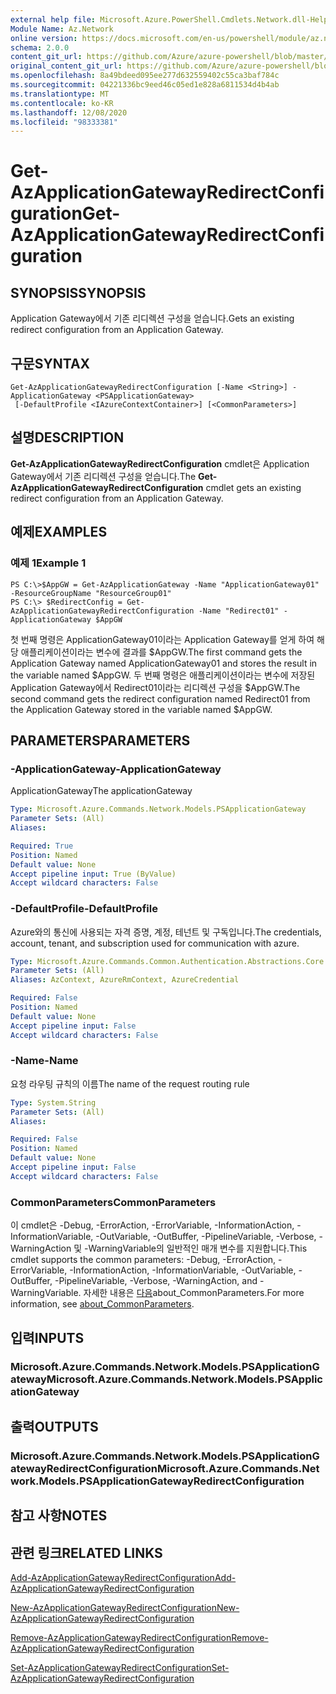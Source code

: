 ```yaml
---
external help file: Microsoft.Azure.PowerShell.Cmdlets.Network.dll-Help.xml
Module Name: Az.Network
online version: https://docs.microsoft.com/en-us/powershell/module/az.network/get-azapplicationgatewayredirectconfiguration
schema: 2.0.0
content_git_url: https://github.com/Azure/azure-powershell/blob/master/src/Network/Network/help/Get-AzApplicationGatewayRedirectConfiguration.md
original_content_git_url: https://github.com/Azure/azure-powershell/blob/master/src/Network/Network/help/Get-AzApplicationGatewayRedirectConfiguration.md
ms.openlocfilehash: 8a49bdeed095ee277d632559402c55ca3baf784c
ms.sourcegitcommit: 04221336bc9eed46c05ed1e828a6811534d4b4ab
ms.translationtype: MT
ms.contentlocale: ko-KR
ms.lasthandoff: 12/08/2020
ms.locfileid: "98333381"
---
```

# <span data-ttu-id="96728-101">Get-AzApplicationGatewayRedirectConfiguration</span><span class="sxs-lookup"><span data-stu-id="96728-101">Get-AzApplicationGatewayRedirectConfiguration</span></span>

## <span data-ttu-id="96728-102">SYNOPSIS</span><span class="sxs-lookup"><span data-stu-id="96728-102">SYNOPSIS</span></span>
<span data-ttu-id="96728-103">Application Gateway에서 기존 리디렉션 구성을 얻습니다.</span><span class="sxs-lookup"><span data-stu-id="96728-103">Gets an existing redirect configuration from an Application Gateway.</span></span>

## <span data-ttu-id="96728-104">구문</span><span class="sxs-lookup"><span data-stu-id="96728-104">SYNTAX</span></span>

```
Get-AzApplicationGatewayRedirectConfiguration [-Name <String>] -ApplicationGateway <PSApplicationGateway>
 [-DefaultProfile <IAzureContextContainer>] [<CommonParameters>]
```

## <span data-ttu-id="96728-105">설명</span><span class="sxs-lookup"><span data-stu-id="96728-105">DESCRIPTION</span></span>
<span data-ttu-id="96728-106">**Get-AzApplicationGatewayRedirectConfiguration** cmdlet은 Application Gateway에서 기존 리디렉션 구성을 얻습니다.</span><span class="sxs-lookup"><span data-stu-id="96728-106">The **Get-AzApplicationGatewayRedirectConfiguration** cmdlet gets an existing redirect configuration from an Application Gateway.</span></span>

## <span data-ttu-id="96728-107">예제</span><span class="sxs-lookup"><span data-stu-id="96728-107">EXAMPLES</span></span>

### <span data-ttu-id="96728-108">예제 1</span><span class="sxs-lookup"><span data-stu-id="96728-108">Example 1</span></span>
```
PS C:\>$AppGW = Get-AzApplicationGateway -Name "ApplicationGateway01" -ResourceGroupName "ResourceGroup01"
PS C:\> $RedirectConfig = Get-AzApplicationGatewayRedirectConfiguration -Name "Redirect01" -ApplicationGateway $AppGW
```

<span data-ttu-id="96728-109">첫 번째 명령은 ApplicationGateway01이라는 Application Gateway를 얻게 하여 해당 애플리케이션이라는 변수에 결과를 $AppGW.</span><span class="sxs-lookup"><span data-stu-id="96728-109">The first command gets the Application Gateway named ApplicationGateway01 and stores the result in the variable named $AppGW.</span></span>
<span data-ttu-id="96728-110">두 번째 명령은 애플리케이션이라는 변수에 저장된 Application Gateway에서 Redirect01이라는 리디렉션 구성을 $AppGW.</span><span class="sxs-lookup"><span data-stu-id="96728-110">The second command gets the redirect configuration named Redirect01 from the Application Gateway stored in the variable named $AppGW.</span></span>

## <span data-ttu-id="96728-111">PARAMETERS</span><span class="sxs-lookup"><span data-stu-id="96728-111">PARAMETERS</span></span>

### <span data-ttu-id="96728-112">-ApplicationGateway</span><span class="sxs-lookup"><span data-stu-id="96728-112">-ApplicationGateway</span></span>
<span data-ttu-id="96728-113">ApplicationGateway</span><span class="sxs-lookup"><span data-stu-id="96728-113">The applicationGateway</span></span>

```yaml
Type: Microsoft.Azure.Commands.Network.Models.PSApplicationGateway
Parameter Sets: (All)
Aliases:

Required: True
Position: Named
Default value: None
Accept pipeline input: True (ByValue)
Accept wildcard characters: False
```

### <span data-ttu-id="96728-114">-DefaultProfile</span><span class="sxs-lookup"><span data-stu-id="96728-114">-DefaultProfile</span></span>
<span data-ttu-id="96728-115">Azure와의 통신에 사용되는 자격 증명, 계정, 테넌트 및 구독입니다.</span><span class="sxs-lookup"><span data-stu-id="96728-115">The credentials, account, tenant, and subscription used for communication with azure.</span></span>

```yaml
Type: Microsoft.Azure.Commands.Common.Authentication.Abstractions.Core.IAzureContextContainer
Parameter Sets: (All)
Aliases: AzContext, AzureRmContext, AzureCredential

Required: False
Position: Named
Default value: None
Accept pipeline input: False
Accept wildcard characters: False
```

### <span data-ttu-id="96728-116">-Name</span><span class="sxs-lookup"><span data-stu-id="96728-116">-Name</span></span>
<span data-ttu-id="96728-117">요청 라우팅 규칙의 이름</span><span class="sxs-lookup"><span data-stu-id="96728-117">The name of the request routing rule</span></span>

```yaml
Type: System.String
Parameter Sets: (All)
Aliases:

Required: False
Position: Named
Default value: None
Accept pipeline input: False
Accept wildcard characters: False
```

### <span data-ttu-id="96728-118">CommonParameters</span><span class="sxs-lookup"><span data-stu-id="96728-118">CommonParameters</span></span>
<span data-ttu-id="96728-119">이 cmdlet은 -Debug, -ErrorAction, -ErrorVariable, -InformationAction, -InformationVariable, -OutVariable, -OutBuffer, -PipelineVariable, -Verbose, -WarningAction 및 -WarningVariable의 일반적인 매개 변수를 지원합니다.</span><span class="sxs-lookup"><span data-stu-id="96728-119">This cmdlet supports the common parameters: -Debug, -ErrorAction, -ErrorVariable, -InformationAction, -InformationVariable, -OutVariable, -OutBuffer, -PipelineVariable, -Verbose, -WarningAction, and -WarningVariable.</span></span> <span data-ttu-id="96728-120">자세한 내용은 [다음](http://go.microsoft.com/fwlink/?LinkID=113216)about_CommonParameters.</span><span class="sxs-lookup"><span data-stu-id="96728-120">For more information, see [about_CommonParameters](http://go.microsoft.com/fwlink/?LinkID=113216).</span></span>

## <span data-ttu-id="96728-121">입력</span><span class="sxs-lookup"><span data-stu-id="96728-121">INPUTS</span></span>

### <span data-ttu-id="96728-122">Microsoft.Azure.Commands.Network.Models.PSApplicationGateway</span><span class="sxs-lookup"><span data-stu-id="96728-122">Microsoft.Azure.Commands.Network.Models.PSApplicationGateway</span></span>

## <span data-ttu-id="96728-123">출력</span><span class="sxs-lookup"><span data-stu-id="96728-123">OUTPUTS</span></span>

### <span data-ttu-id="96728-124">Microsoft.Azure.Commands.Network.Models.PSApplicationGatewayRedirectConfiguration</span><span class="sxs-lookup"><span data-stu-id="96728-124">Microsoft.Azure.Commands.Network.Models.PSApplicationGatewayRedirectConfiguration</span></span>

## <span data-ttu-id="96728-125">참고 사항</span><span class="sxs-lookup"><span data-stu-id="96728-125">NOTES</span></span>

## <span data-ttu-id="96728-126">관련 링크</span><span class="sxs-lookup"><span data-stu-id="96728-126">RELATED LINKS</span></span>

[<span data-ttu-id="96728-127">Add-AzApplicationGatewayRedirectConfiguration</span><span class="sxs-lookup"><span data-stu-id="96728-127">Add-AzApplicationGatewayRedirectConfiguration</span></span>](./Add-AzApplicationGatewayRedirectConfiguration.md)

[<span data-ttu-id="96728-128">New-AzApplicationGatewayRedirectConfiguration</span><span class="sxs-lookup"><span data-stu-id="96728-128">New-AzApplicationGatewayRedirectConfiguration</span></span>](./New-AzApplicationGatewayRedirectConfiguration.md)

[<span data-ttu-id="96728-129">Remove-AzApplicationGatewayRedirectConfiguration</span><span class="sxs-lookup"><span data-stu-id="96728-129">Remove-AzApplicationGatewayRedirectConfiguration</span></span>](./Remove-AzApplicationGatewayRedirectConfiguration.md)

[<span data-ttu-id="96728-130">Set-AzApplicationGatewayRedirectConfiguration</span><span class="sxs-lookup"><span data-stu-id="96728-130">Set-AzApplicationGatewayRedirectConfiguration</span></span>](./Set-AzApplicationGatewayRedirectConfiguration.md)
